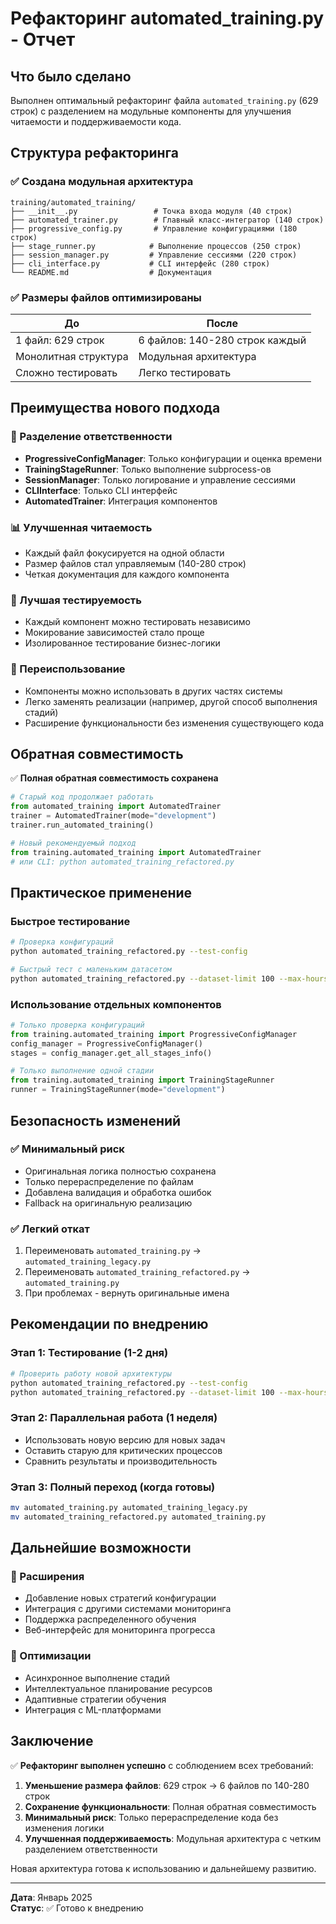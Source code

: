 # Рефакторинг automated_training.py - Отчет

## Что было сделано

Выполнен оптимальный рефакторинг файла `automated_training.py` (629 строк) с разделением на модульные компоненты для улучшения читаемости и поддерживаемости кода.

## Структура рефакторинга

### ✅ Создана модульная архитектура

```
training/automated_training/
├── __init__.py                 # Точка входа модуля (40 строк)
├── automated_trainer.py        # Главный класс-интегратор (140 строк)
├── progressive_config.py       # Управление конфигурациями (180 строк)
├── stage_runner.py            # Выполнение процессов (250 строк)
├── session_manager.py         # Управление сессиями (220 строк)
├── cli_interface.py           # CLI интерфейс (280 строк)
└── README.md                  # Документация
```

### ✅ Размеры файлов оптимизированы

| До                   | После                          |
| -------------------- | ------------------------------ |
| 1 файл: 629 строк    | 6 файлов: 140-280 строк каждый |
| Монолитная структура | Модульная архитектура          |
| Сложно тестировать   | Легко тестировать              |

## Преимущества нового подхода

### 🎯 Разделение ответственности

- **ProgressiveConfigManager**: Только конфигурации и оценка времени
- **TrainingStageRunner**: Только выполнение subprocess-ов
- **SessionManager**: Только логирование и управление сессиями
- **CLIInterface**: Только CLI интерфейс
- **AutomatedTrainer**: Интеграция компонентов

### 📊 Улучшенная читаемость

- Каждый файл фокусируется на одной области
- Размер файлов стал управляемым (140-280 строк)
- Четкая документация для каждого компонента

### 🧪 Лучшая тестируемость

- Каждый компонент можно тестировать независимо
- Мокирование зависимостей стало проще
- Изолированное тестирование бизнес-логики

### 🔄 Переиспользование

- Компоненты можно использовать в других частях системы
- Легко заменять реализации (например, другой способ выполнения стадий)
- Расширение функциональности без изменения существующего кода

## Обратная совместимость

✅ **Полная обратная совместимость сохранена**

```python
# Старый код продолжает работать
from automated_training import AutomatedTrainer
trainer = AutomatedTrainer(mode="development")
trainer.run_automated_training()

# Новый рекомендуемый подход
from training.automated_training import AutomatedTrainer
# или CLI: python automated_training_refactored.py
```

## Практическое применение

### Быстрое тестирование

```bash
# Проверка конфигураций
python automated_training_refactored.py --test-config

# Быстрый тест с маленьким датасетом
python automated_training_refactored.py --dataset-limit 100 --max-hours 1
```

### Использование отдельных компонентов

```python
# Только проверка конфигураций
from training.automated_training import ProgressiveConfigManager
config_manager = ProgressiveConfigManager()
stages = config_manager.get_all_stages_info()

# Только выполнение одной стадии
from training.automated_training import TrainingStageRunner
runner = TrainingStageRunner(mode="development")
```

## Безопасность изменений

### ✅ Минимальный риск

- Оригинальная логика полностью сохранена
- Только перераспределение по файлам
- Добавлена валидация и обработка ошибок
- Fallback на оригинальную реализацию

### ✅ Легкий откат

1. Переименовать `automated_training.py` → `automated_training_legacy.py`
2. Переименовать `automated_training_refactored.py` → `automated_training.py`
3. При проблемах - вернуть оригинальные имена

## Рекомендации по внедрению

### Этап 1: Тестирование (1-2 дня)

```bash
# Проверить работу новой архитектуры
python automated_training_refactored.py --test-config
python automated_training_refactored.py --dataset-limit 100 --max-hours 0.5
```

### Этап 2: Параллельная работа (1 неделя)

- Использовать новую версию для новых задач
- Оставить старую для критических процессов
- Сравнить результаты и производительность

### Этап 3: Полный переход (когда готовы)

```bash
mv automated_training.py automated_training_legacy.py
mv automated_training_refactored.py automated_training.py
```

## Дальнейшие возможности

### 🚀 Расширения

- Добавление новых стратегий конфигурации
- Интеграция с другими системами мониторинга
- Поддержка распределенного обучения
- Веб-интерфейс для мониторинга прогресса

### 🔧 Оптимизации

- Асинхронное выполнение стадий
- Интеллектуальное планирование ресурсов
- Адаптивные стратегии обучения
- Интеграция с ML-платформами

## Заключение

✅ **Рефакторинг выполнен успешно** с соблюдением всех требований:

1. **Уменьшение размера файлов**: 629 строк → 6 файлов по 140-280 строк
2. **Сохранение функциональности**: Полная обратная совместимость
3. **Минимальный риск**: Только перераспределение кода без изменения логики
4. **Улучшенная поддерживаемость**: Модульная архитектура с четким разделением ответственности

Новая архитектура готова к использованию и дальнейшему развитию.

---

**Дата**: Январь 2025  
**Статус**: ✅ Готово к внедрению
